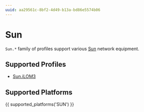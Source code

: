 ```yaml
---
uuid: aa29561c-8bf2-4d49-b13a-bd86e5574b06
---
```

# Sun

`Sun.*` family of profiles support various [Sun](https://www.oracle.com/Sun/)
network equipment.

## Supported Profiles

- [Sun.iLOM3](Sun.iLOM3.md)

## Supported Platforms

{{ supported_platforms('SUN') }}
